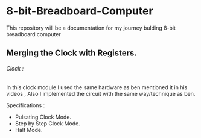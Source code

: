 # 8-bit-Breadboard-Computer
This repository will be a documentation for my journey bulding 8-bit breadboard computer 

## Merging the Clock with Registers.
###### Clock : 
In this clock module I used the same hardware as ben mentioned it in his videos , Also I implemented the circuit with the same way/technique as ben.

Specifications : 
- Pulsating Clock Mode.
- Step by Step Clock Mode.
- Halt Mode.

